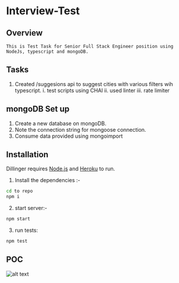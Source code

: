 # Interview-Test

## Overview
    This is Test Task for Senior Full Stack Engineer position using NodeJs, typescript and mongoDB. 

## Tasks
1) Created /suggesions api to suggest cities with various filters wih typescript.
    i. test scripts using CHAI
    ii. used linter
    iii. rate limiter 

## mongoDB Set up

1) Create a new database on mongoDB.
2) Note the connection string for mongoose connection.
3) Consume data provided using mongoimport

## Installation

Dillinger requires [Node.js](https://nodejs.org/)  and [Heroku](https://www.heroku.com/) to run.

1) Install the dependencies :-

```sh
cd to repo
npm i
```
2) start server:-

```sh
npm start
```
3) run tests:

```sh
npm test
```
     
## POC

![alt text](https://raw.githubusercontent.com/Arahanad/coding--test-ts/master/src/POC/POC.gif "Bot POC")

